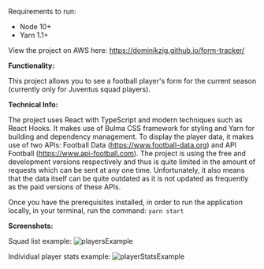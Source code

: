 Requirements to run:
- Node 10+
- Yarn 1.1+

View the project on AWS here: https://dominikzig.github.io/form-tracker/

**Functionality:**

This project allows you to see a football player's form for the current season (currently only for Juventus squad players).

**Technical Info:**

The project uses React with TypeScript and modern techniques such as React Hooks.
It makes use of Bulma CSS framework for styling and Yarn for building and dependency management.
To display the player data, it makes use of two APIs: Football Data (https://www.football-data.org)
and API Football (https://www.api-football.com). The project is using the free and development versions 
respectively and thus is quite limited in the amount of requests which can be sent at any one time.
Unfortunately, it also means that the data itself can be quite outdated as it is not
updated as frequently as the paid versions of these APIs.


Once you have the prerequisites installed, in order to run the application locally, in your terminal, run the command:
```yarn start```

**Screenshots:**

Squad list example:
![playersExample](playersExample.PNG)

Individual player stats example:
![playerStatsExample](playerStatsExample.PNG)
